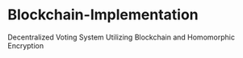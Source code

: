 # Blockchain-Implementation
Decentralized Voting System Utilizing Blockchain and Homomorphic Encryption
